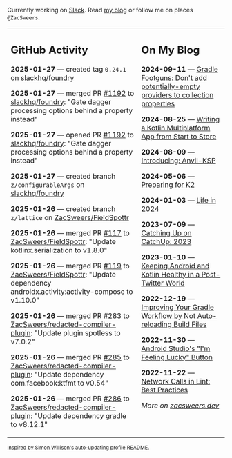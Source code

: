 Currently working on [Slack](https://slack.com/). Read [my blog](https://zacsweers.dev/) or follow me on places `@ZacSweers`.

<table><tr><td valign="top" width="60%">

## GitHub Activity
<!-- githubActivity starts -->
**2025-01-27** — created tag `0.24.1` on [slackhq/foundry](https://github.com/slackhq/foundry)

**2025-01-27** — merged PR [#1192](https://github.com/slackhq/foundry/pull/1192) to [slackhq/foundry](https://github.com/slackhq/foundry): "Gate dagger processing options behind a property instead"

**2025-01-27** — opened PR [#1192](https://github.com/slackhq/foundry/pull/1192) to [slackhq/foundry](https://github.com/slackhq/foundry): "Gate dagger processing options behind a property instead"

**2025-01-27** — created branch `z/configurableArgs` on [slackhq/foundry](https://github.com/slackhq/foundry)

**2025-01-26** — created branch `z/lattice` on [ZacSweers/FieldSpottr](https://github.com/ZacSweers/FieldSpottr)

**2025-01-26** — merged PR [#117](https://github.com/ZacSweers/FieldSpottr/pull/117) to [ZacSweers/FieldSpottr](https://github.com/ZacSweers/FieldSpottr): "Update kotlinx.serialization to v1.8.0"

**2025-01-26** — merged PR [#119](https://github.com/ZacSweers/FieldSpottr/pull/119) to [ZacSweers/FieldSpottr](https://github.com/ZacSweers/FieldSpottr): "Update dependency androidx.activity:activity-compose to v1.10.0"

**2025-01-26** — merged PR [#283](https://github.com/ZacSweers/redacted-compiler-plugin/pull/283) to [ZacSweers/redacted-compiler-plugin](https://github.com/ZacSweers/redacted-compiler-plugin): "Update plugin spotless to v7.0.2"

**2025-01-26** — merged PR [#285](https://github.com/ZacSweers/redacted-compiler-plugin/pull/285) to [ZacSweers/redacted-compiler-plugin](https://github.com/ZacSweers/redacted-compiler-plugin): "Update dependency com.facebook:ktfmt to v0.54"

**2025-01-26** — merged PR [#286](https://github.com/ZacSweers/redacted-compiler-plugin/pull/286) to [ZacSweers/redacted-compiler-plugin](https://github.com/ZacSweers/redacted-compiler-plugin): "Update dependency gradle to v8.12.1"
<!-- githubActivity ends -->
</td><td valign="top" width="40%">

## On My Blog
<!-- blog starts -->
**2024-09-11** — [Gradle Footguns: Don't add potentially-empty providers to collection properties](https://www.zacsweers.dev/gradle-footgun-adding-empty-providers-to-collection-properties/)

**2024-08-25** — [Writing a Kotlin Multiplatform App from Start to Store](https://www.zacsweers.dev/writing-a-kotlin-multiplatform-app-from-start-to-store/)

**2024-08-09** — [Introducing: Anvil-KSP](https://www.zacsweers.dev/introducing-anvil-ksp/)

**2024-05-06** — [Preparing for K2](https://www.zacsweers.dev/preparing-for-k2/)

**2024-01-03** — [Life in 2024](https://www.zacsweers.dev/life-in-2024/)

**2023-07-09** — [Catching Up on CatchUp: 2023](https://www.zacsweers.dev/catching-up-on-catchup-2023/)

**2023-01-10** — [Keeping Android and Kotlin Healthy in a Post-Twitter World](https://www.zacsweers.dev/keeping-android-healthy/)

**2022-12-19** — [Improving Your Gradle Workflow by Not Auto-reloading Build Files](https://www.zacsweers.dev/improving-your-workflow-by-not-auto-reloading-build-files/)

**2022-11-30** — [Android Studio's "I'm Feeling Lucky" Button](https://www.zacsweers.dev/android-studios-im-feeling-lucky-button/)

**2022-11-22** — [Network Calls in Lint: Best Practices](https://www.zacsweers.dev/network-calls-in-lint-best-practices/)
<!-- blog ends -->
_More on [zacsweers.dev](https://zacsweers.dev/)_
</td></tr></table>

<sub><a href="https://simonwillison.net/2020/Jul/10/self-updating-profile-readme/">Inspired by Simon Willison's auto-updating profile README.</a></sub>
